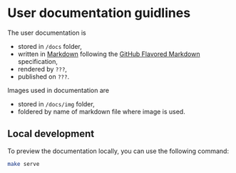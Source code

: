 # User documentation guidlines

The user documentation is

- stored in `/docs` folder,
- written in [Markdown](https://www.markdownguide.org/) following the [GitHub Flavored Markdown](https://github.github.com/gfm/) specification,
- rendered by `???`,
- published on `???`.

Images used in documentation are

- stored in `/docs/img` folder,
- foldered by name of markdown file where image is used.

## Local development

To preview the documentation locally, you can use the following command:

```bash
make serve
```
